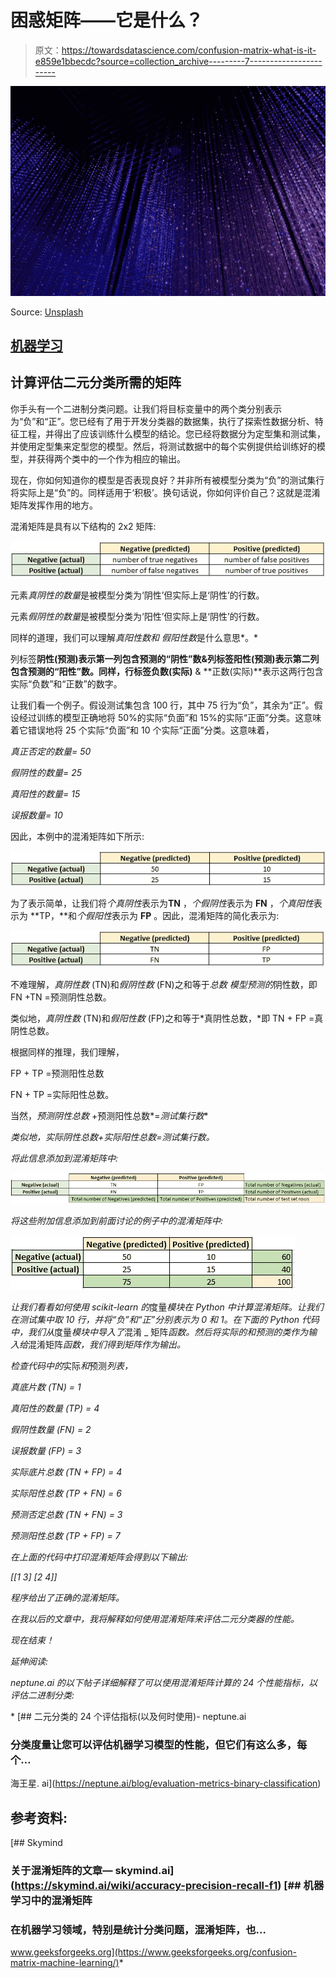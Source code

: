 # 困惑矩阵——它是什么？

> 原文：<https://towardsdatascience.com/confusion-matrix-what-is-it-e859e1bbecdc?source=collection_archive---------7----------------------->

![](img/c1937e47b1cfe51cad05a497b9868b85.png)

Source: [Unsplash](https://unsplash.com/photos/Zq6HerrBPEs)

## [机器学习](https://towardsai.net/p/category/machine-learning)

## 计算评估二元分类所需的矩阵

你手头有一个二进制分类问题。让我们将目标变量中的两个类分别表示为“负”和“正”。您已经有了用于开发分类器的数据集，执行了探索性数据分析、特征工程，并得出了应该训练什么模型的结论。您已经将数据分为定型集和测试集，并使用定型集来定型您的模型。然后，将测试数据中的每个实例提供给训练好的模型，并获得两个类中的一个作为相应的输出。

现在，你如何知道你的模型是否表现良好？并非所有被模型分类为“负”的测试集行将实际上是“负”的。同样适用于‘积极’。换句话说，你如何评价自己？这就是混淆矩阵发挥作用的地方。

混淆矩阵是具有以下结构的 2x2 矩阵:

![](img/7a1c9136c488df6ba08dc7f05d45aa18.png)

元素*真阴性的数量*是被模型分类为‘阴性’但实际上是‘阴性’的行数。

元素*假阴性的数量*是被模型分类为‘阳性’但实际上是‘阴性’的行数。

同样的道理，我们可以理解*真阳性数和* *假阳性数*是什么意思*。*

列标签**阴性(预测)**表示第一列包含预测的“阴性”数&列标签**阳性(预测)**表示第二列包含预测的“阳性”数。同样，行标签**负数(实际)** & **正数(实际)**表示这两行包含实际“负数”和“正数”的数字。

让我们看一个例子。假设测试集包含 100 行，其中 75 行为“负”，其余为“正”。假设经过训练的模型正确地将 50%的实际“负面”和 15%的实际“正面”分类。这意味着它错误地将 25 个实际“负面”和 10 个实际“正面”分类。这意味着，

*真正否定的数量= 50*

*假阴性的数量= 25*

*真阳性的数量= 15*

*误报数量= 10*

因此，本例中的混淆矩阵如下所示:

![](img/4f6e9388abffae3ea4c4b1c5595c9944.png)

为了表示简单，让我们将*个真阴性*表示为**TN** ，*个假阴性*表示为 **FN** ，*个真阳性*表示为 **TP，**和*个假阳性*表示为 **FP** 。因此，混淆矩阵的简化表示为:

![](img/31cb0e9bac3fda7df8cac5707afdca92.png)

不难理解，*真阴性数* (TN)和*假阴性数* (FN)之和等于*总数* *模型预测的*阴性数，即 FN +TN =预测阴性总数。

类似地，*真阴性数* (TN)和*假阳性数* (FP)之和等于*真阴性总数，*即 TN + FP =真阴性总数。

根据同样的推理，我们理解，

FP + TP =预测阳性总数

FN + TP =实际阳性总数。

当然，*预测阴性总数* +预测阳性总数*=*测试集行数**

*类似地，*实际阴性总数+实际阳性总数=测试集行数。**

*将此信息添加到混淆矩阵中:*

*![](img/48b815d7cecd4d853d845f6c0ed91e60.png)*

*将这些附加信息添加到前面讨论的例子中的混淆矩阵中:*

*![](img/070660a081905cba8dd93fbe845076f9.png)*

*让我们看看如何使用 scikit-learn 的*度量*模块在 Python 中计算混淆矩阵。让我们在测试集中取 10 行，并将“负”和“正”分别表示为 0 和 1。在下面的 Python 代码中，我们从*度量*模块中导入了*混淆 _ 矩阵*函数。然后将实际的和预测的类作为输入给*混淆矩阵*函数，我们得到矩阵作为输出。*

*检查代码中的*实际*和*预测*列表，*

**真底片数* (TN) = 1*

**真阳性的数量* (TP) = 4*

**假阴性数量* (FN) = 2*

**误报数量* (FP) *=* 3*

**实际底片总数* (TN + FP) *=* 4*

**实际阳性总数* (TP + FN) *=* 6*

**预测否定总数* (TN + FN) *=* 3*

**预测阳性总数* (TP + FP) = 7*

*在上面的代码中打印混淆矩阵会得到以下输出:*

*[[1 3]
[2 4]]*

*程序给出了正确的混淆矩阵。*

*在我以后的文章中，我将解释如何使用混淆矩阵来评估二元分类器的性能。*

*现在结束！*

*延伸阅读:*

*neptune.ai 的以下帖子详细解释了可以使用混淆矩阵计算的 24 个性能指标，以评估二进制分类:*

*[](https://neptune.ai/blog/evaluation-metrics-binary-classification) [## 二元分类的 24 个评估指标(以及何时使用)- neptune.ai

### 分类度量让您可以评估机器学习模型的性能，但它们有这么多，每个…

海王星. ai](https://neptune.ai/blog/evaluation-metrics-binary-classification) 

## 参考资料:

 [## Skymind

### 关于混淆矩阵的文章— skymind.ai](https://skymind.ai/wiki/accuracy-precision-recall-f1) [](https://www.geeksforgeeks.org/confusion-matrix-machine-learning/) [## 机器学习中的混淆矩阵

### 在机器学习领域，特别是统计分类问题，混淆矩阵，也…

www.geeksforgeeks.org](https://www.geeksforgeeks.org/confusion-matrix-machine-learning/)*